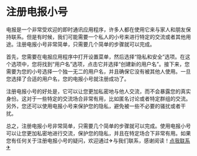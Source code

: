 # 注册电报小号

电报是一个非常受欢迎的即时通讯应用程序，许多人都在使用它来与家人和朋友保持联系。但是有时候，我们可能需要一个私人的小号来进行特定的交流或者其他用途。注册电报小号非常简单，只需要几个简单的步骤就可以完成。

首先，您需要在电报应用程序中打开设置菜单，然后选择“隐私和安全”选项。在这个选项中，您将找到“用户名”选项，点击它并选择“创建新的用户名”。接下来，您需要为您的小号选择一个独一无二的用户名，并且确保它没有被其他人使用。一旦您选择了合适的用户名，您的电报小号就注册成功了。

注册电报小号的好处是，它可以让您更加私密地与他人交流，而不会暴露您的真实身份。这对于一些特定的交流场合非常有用，比如匿名讨论或者特定群组的交流。另外，您还可以使用电报小号来保护您的隐私，避免被一些不必要的骚扰或者干扰。

总之，注册电报小号非常简单，只需要几个简单的步骤就可以完成。使用电报小号可以让您更加私密地进行交流，保护您的隐私，并且在特定场合下非常有用。如果您有任何关于注册电报小号的疑问，欢迎通过✈与我们联系，感谢阅读！[点我联系✈](https://bbs.G208.com)